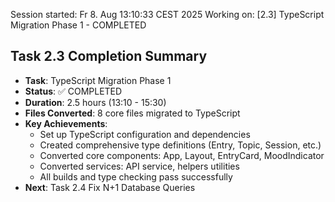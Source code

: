 Session started: Fr 8. Aug 13:10:33 CEST 2025
Working on: [2.3] TypeScript Migration Phase 1 - COMPLETED

## Task 2.3 Completion Summary
- **Task**: TypeScript Migration Phase 1
- **Status**: ✅ COMPLETED
- **Duration**: 2.5 hours (13:10 - 15:30)
- **Files Converted**: 8 core files migrated to TypeScript
- **Key Achievements**:
  - Set up TypeScript configuration and dependencies
  - Created comprehensive type definitions (Entry, Topic, Session, etc.)
  - Converted core components: App, Layout, EntryCard, MoodIndicator
  - Converted services: API service, helpers utilities
  - All builds and type checking pass successfully
- **Next**: Task 2.4 Fix N+1 Database Queries

